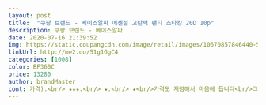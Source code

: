 ```yaml
---
layout: post 
title:  "쿠팡 브랜드 - 베이스알파 에센셜 고탄력 팬티 스타킹 20D 10p" 
description: 쿠팡 브랜드 - 베이스알파  ..
date: 2020-07-16 21:39:52 
img: https://static.coupangcdn.com/image/retail/images/10670857846440-5e8fa6f8-4307-4658-81dc-79deb66ecec8.jpg 
linkUrl: http://me2.do/51g1GgC4 
categories: [1008] 
color: BF360C 
price: 13280 
author: brandMaster 
cont: 가격).<br/> ★★★.<br/> ★.<br/> ★<br/>가격도 저렴해서 마음에 듭니다<br/>그 전것보다 흰빛 살짝 더 돌아요 그전에 산게 더 투명느낌 신은듯 안신은것처럼 티안나는 것 같았어요<br/>그럭저럭 신고 다시 또 찾아봐야겠어요<br/>배송).<br/> ★★★.<br/> ★.<br/> ★<br/>배송도 다음날 바로 받았고 가격도 착하고 어디 긁히지만 않으면 세탁후에도 몆번 신을수 있을것같아요<br/>사이주 딱입니다 제가 160 인데 사이즈딱좋아요 대부분 허리가 가슴아래까지 올라와서 솔직히 불편했거든요 이건 딱 허리까지만 올라옵니다 통통녀분들 짧을수도 있겠네요;;<br/>사이즈).<br/> ★★★.<br/> ★.<br/> ★<br/>색상도 마음에 들어요<br/>스타킹 색상 참 어럽네요ㅋㅋ<br/>스타킹을 구매했어요<br/>아직 올도 나가지 않았구요ㅋㅋ<br/>오늘 신어봤는데 엄청 쫀쫀한편은 아니지만 흘러내리거나 하진 않아요<br/>와이프 왈 살색이 싫어서 기존 살구색을 신었었는데 살색보다 쪼금 더 진하지만 햇빛에 반사되면 허옇게 보이는게 싫었어요 ㅠㅠ 스타깅의 계절이 와서 여러군데 비교해보던 중 여긴 베이지가 있길래 한번 사봤는데 제가 딱 원하는 색상이네요.<br/> 스타킹 색이 살색<br/> -살구<br/> -베이지<br/> -커피 순으로 색이 진해지는거 같은데 다른곳은 살구,커피만 많았는데 요긴 베이지가 있어서 좋아요ㅠㅠ 후기에 베이지와 살구 두 후기가 젤 많던데 기존 살구색도 하얘서 싫으셨던 분들은 베이지 사면 딱 좋으실 거 같아요.<br/> 커피처럼 엄청 찐하지 않아요! 없어지기 전에 쟁여놔야겠어요 ㅋㅋ<br/>이아이도 이가격에 훌륭해요^^<br/> 
---
```

 